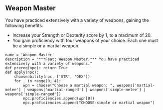 ## Weapon Master
You have practiced extensively with a variety of weapons, gaining the following benefits:

* Increase your Strength or Dexterity score by 1, to a maximum of 20.
* You gain proficiency with four weapons of your choice. Each one must be a simple or a martial weapon.

```
name = 'Weapon Master'
description = "***Feat: Weapon Master.*** You have practiced extensively with a variety of weapons."
def prereq(npc): return True
def apply(npc):
    chooseability(npc, ['STR', 'DEX'])
    for _ in range(0, 4):
        wpn = choose("Choose a martial weapon: ", weapons['martial-melee'] | weapons['martial-ranged'] | weapons['simple-melee'] | weapons['simple-ranged'])
        npc.proficiencies.append(wpn[0])
        npc.proficiencies.append("CHOOSE-simple or martial weapon")
```
